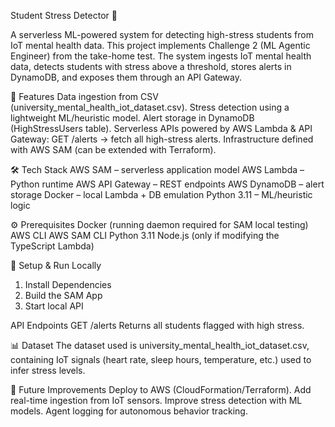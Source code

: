 Student Stress Detector 🚀

A serverless ML-powered system for detecting high-stress students from IoT mental health data.
This project implements Challenge 2 (ML Agentic Engineer) from the take-home test. The system ingests IoT mental health data, detects students with stress above a threshold, stores alerts in DynamoDB, and exposes them through an API Gateway.

📌 Features
Data ingestion from CSV (university_mental_health_iot_dataset.csv).
Stress detection using a lightweight ML/heuristic model.
Alert storage in DynamoDB (HighStressUsers table).
Serverless APIs powered by AWS Lambda & API Gateway:
GET /alerts → fetch all high-stress alerts.
Infrastructure defined with AWS SAM (can be extended with Terraform).

🛠️ Tech Stack
AWS SAM – serverless application model
AWS Lambda – Python runtime
AWS API Gateway – REST endpoints
AWS DynamoDB – alert storage
Docker – local Lambda + DB emulation
Python 3.11 – ML/heuristic logic

⚙️ Prerequisites
Docker (running daemon required for SAM local testing)
AWS CLI
AWS SAM CLI
Python 3.11
Node.js (only if modifying the TypeScript Lambda)

🚀 Setup & Run Locally
1. Install Dependencies
2. Build the SAM App
3. Start local API

API Endpoints
GET /alerts
Returns all students flagged with high stress.

📊 Dataset
The dataset used is university_mental_health_iot_dataset.csv, containing IoT signals (heart rate, sleep hours, temperature, etc.) used to infer stress levels.

📘 Future Improvements
Deploy to AWS (CloudFormation/Terraform).
Add real-time ingestion from IoT sensors.
Improve stress detection with ML models.
Agent logging for autonomous behavior tracking.

